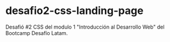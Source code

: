 # desafio2-css-landing-page
Desafió #2 CSS del modulo 1 "Introducción al Desarrollo Web" del Bootcamp Desafío Latam.

